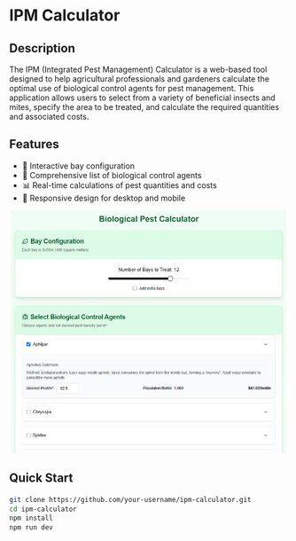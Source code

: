 # IPM Calculator

## Description

The IPM (Integrated Pest Management) Calculator is a web-based tool designed to help agricultural professionals and gardeners calculate the optimal use of biological control agents for pest management. This application allows users to select from a variety of beneficial insects and mites, specify the area to be treated, and calculate the required quantities and associated costs.

## Features

- 🌱 Interactive bay configuration
- 🐞 Comprehensive list of biological control agents
- 📊 Real-time calculations of pest quantities and costs
- 📱 Responsive design for desktop and mobile

![IPM Calculator Screenshot](Public/example.PNG)

## Quick Start

```bash
git clone https://github.com/your-username/ipm-calculator.git
cd ipm-calculator
npm install
npm run dev
